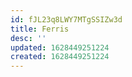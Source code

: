 ```yaml
---
id: fJL23q8LWY7MTgSSIZw3d
title: Ferris
desc: ''
updated: 1628449251224
created: 1628449251224
---
```


